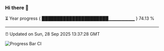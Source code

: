 ### Hi there 👋

⏳ Year progress { ██████████████████████▁▁▁▁▁▁▁▁ } 74.13 %

---

⏰ Updated on Sun, 28 Sep 2025 13:37:28 GMT

![Progress Bar CI](https://github.com/IshwaranRudhara/GIT-ACTION/workflows/Progress%20Bar%20CI/badge.svg)

